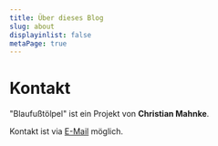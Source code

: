 ```yaml
---
title: Über dieses Blog
slug: about
displayinlist: false
metaPage: true
---
```



# Kontakt

"Blaufußtölpel" ist ein Projekt von **Christian Mahnke**.

Kontakt ist via [E-Mail](mailto:blaufusstoelpel@projektemacher.org) möglich.
